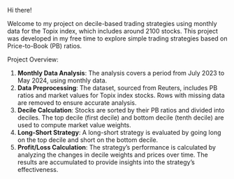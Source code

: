 Hi there!

Welcome to my project on decile-based trading strategies using monthly data for the Topix index, which includes around 2100 stocks. This project was developed in my free time to explore simple trading strategies based on Price-to-Book (PB) ratios.

Project Overview:
1. **Monthly Data Analysis**: The analysis covers a period from July 2023 to May 2024, using monthly data.
2. **Data Preprocessing**: The dataset, sourced from Reuters, includes PB ratios and market values for Topix index stocks. Rows with missing data are removed to ensure accurate analysis.
3. **Decile Calculation**: Stocks are sorted by their PB ratios and divided into deciles. The top decile (first decile) and bottom decile (tenth decile) are used to compute market value weights.
4. **Long-Short Strategy**: A long-short strategy is evaluated by going long on the top decile and short on the bottom decile.
5. **Profit/Loss Calculation**: The strategy’s performance is calculated by analyzing the changes in decile weights and prices over time. The results are accumulated to provide insights into the strategy’s effectiveness.
